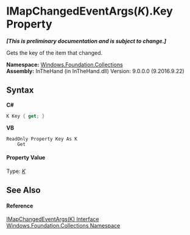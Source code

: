 # IMapChangedEventArgs(*K*).Key Property 
 _**\[This is preliminary documentation and is subject to change.\]**_

Gets the key of the item that changed.

**Namespace:**&nbsp;<a href="N_Windows_Foundation_Collections">Windows.Foundation.Collections</a><br />**Assembly:**&nbsp;InTheHand (in InTheHand.dll) Version: 9.0.0.0 (9.2016.9.22)

## Syntax

**C#**<br />
``` C#
K Key { get; }
```

**VB**<br />
``` VB
ReadOnly Property Key As K
	Get
```


#### Property Value
Type: <a href="T_Windows_Foundation_Collections_IMapChangedEventArgs_1">*K*</a>

## See Also


#### Reference
<a href="T_Windows_Foundation_Collections_IMapChangedEventArgs_1">IMapChangedEventArgs(K) Interface</a><br /><a href="N_Windows_Foundation_Collections">Windows.Foundation.Collections Namespace</a><br />